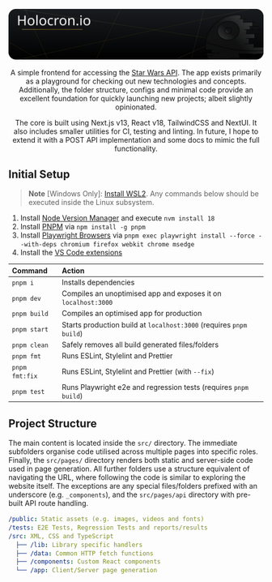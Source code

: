 ![Banner](./public/readme/banner.svg)

<p align="center">A simple frontend for accessing the <a href="https://swapi.dev/">Star Wars API</a>. The app exists primarily as a playground for checking out new technologies and concepts. Additionally, the folder structure, configs and minimal code provide an excellent foundation for quickly launching new projects; albeit slightly opinionated.</p>
  
<p align="center">The core is built using Next.js v13, React v18, TailwindCSS and NextUI. It also includes smaller utilities for CI, testing and linting. In future, I hope to extend it with a POST API implementation and some docs to mimic the full functionality.</p>

## Initial Setup

<!-- prettier-ignore -->
> **Note**
> [Windows Only]: [Install WSL2](https://learn.microsoft.com/en-gb/windows/wsl/install-manual). Any commands below should be executed inside the Linux subsystem.

1. Install [Node Version Manager](https://github.com/nvm-sh/nvm#installing-and-updating) and execute `nvm install 18`
2. Install [PNPM](https://pnpm.io/installation) via `npm install -g pnpm`
3. Install [Playwright Browsers](https://playwright.dev/docs/intro) via `pnpm exec playwright install --force --with-deps chromium firefox webkit chrome msedge`
4. Install the [VS Code extensions](.vscode/extensions.json)

| Command        | Action                                                              |
| :------------- | :------------------------------------------------------------------ |
| `pnpm i`       | Installs dependencies                                               |
| `pnpm dev`     | Compiles an unoptimised app and exposes it on `localhost:3000`      |
| `pnpm build`   | Compiles an optimised app for production                            |
| `pnpm start`   | Starts production build at `localhost:3000` (requires `pnpm build`) |
| `pnpm clean`   | Safely removes all build generated files/folders                    |
| `pnpm fmt`     | Runs ESLint, Stylelint and Prettier                                 |
| `pnpm fmt:fix` | Runs ESLint, Stylelint and Prettier (with `--fix`)                  |
| `pnpm test`    | Runs Playwright e2e and regression tests (requires `pnpm build`)    |

## Project Structure

The main content is located inside the `src/` directory. The immediate subfolders organise code utilised across multiple pages into specific roles. Finally, the `src/pages/` directory renders both static and server-side code used in page generation. All further folders use a structure equivalent of navigating the URL, where following the code is similar to exploring the website itself. The exceptions are any special files/folders prefixed with an underscore (e.g. `_components`), and the `src/pages/api` directory with pre-built API route handling.

```yml
/public: Static assets (e.g. images, videos and fonts)
/tests: E2E Tests, Regression Tests and reports/results
/src: XML, CSS and TypeScript
  ├── /lib: Library specific handlers
  ├── /data: Common HTTP fetch functions
  ├── /components: Custom React components
  └── /app: Client/Server page generation
```

